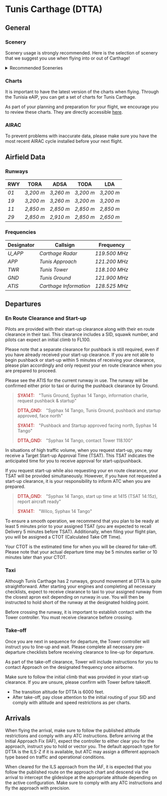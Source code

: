 # Tunis Carthage (DTTA)

## General

### Scenery

<p>Scenery usage is strongly recommended. Here is the selection of scenery that we suggest you use when flying into or out of Carthage!</p>
<details>
<summary>Recommended Sceneries</summary>
<details>
<summary>Microsoft Flight Simulator</summary>
<li><a target="_blank" href="https://secure.simmarket.com/prealsoft-tunis-carthage-airport-dtta-msfs.phtml">Paid: PrealSoft</a></li>
</details>
<details>
<summary>Prepar3D</summary>
<li><a target="_blank" href="https://secure.simmarket.com/prealsoft-tunis-carthage-airport-p3d5.phtml">Paid: PrealSoft (P3D v5)</a></li>
<li><a target="_blank" href="https://secure.simmarket.com/prealsoft-tunis-carthage-airport-dtta-p3d4.phtml">Paid: PrealSoft (P3D v4)</a></li>
</details>
<details>
<summary>X-Plane</summary>
<li><a target="_blank" href="https://forums.x-plane.org/index.php?/files/file/48904-dtta-tunis-carthage-airporttunisia/">Free: Risuali</a>
</details>
</details>

### Charts

<p>It is important to have the latest version of the charts when flying. Through the Tunisia eAIP, you can get a set of charts for Tunis Carthage.</p>

<p>As part of your planning and preparation for your flight, we encourage you to review these charts. They are directly accessible <a href="http://www.oaca.nat.tn/index.php?id=756&L=2"><u>here</u></a>.</p>

### AIRAC

To prevent problems with inaccurate data, please make sure you have the most recent AIRAC cycle installed before your next flight.

## Airfield Data

### Runways

<table>
  <thead>
    <tr>
      <th>RWY</th>
      <th>TORA</th>
      <th>ADSA</th>
      <th>TODA</th>
      <th>LDA</th>
    </tr>
  </thead>
  <tbody>
    <tr>
      <td class="foo"><em>01</em></td>
      <td><em class="foo">3,200 m</em></td>
      <td><em class="foo">3,260 m</em></td>
      <td><em class="foo">3,200 m</em></td>
      <td><em class="foo">3,200 m</em></td>
    </tr>
    <tr>
      <td class="foo"><em>19</em></td>
      <td><em class="foo">3,200 m</em></td>
      <td><em class="foo">3,260 m</em></td>
      <td><em class="foo">3,200 m</em></td>
      <td><em class="foo">3,200 m</em></td>
    </tr>
        <tr>
      <td class="foo"><em>11</em></td>
      <td><em class="foo">2,850 m</em></td>
      <td><em class="foo">2,850 m</em></td>
      <td><em class="foo">2,850 m</em></td>
      <td><em class="foo">2,850 m</em></td>
    </tr>
        <tr>
      <td class="foo"><em>29</em></td>
      <td><em class="foo">2,850 m</em></td>
      <td><em class="foo">2,910 m</em></td>
      <td><em class="foo">2,850 m</em></td>
      <td><em class="foo">2,650 m</em></td>
    </tr>
  </tbody>
</table>

### Frequencies

<table>
  <thead>
    <tr>
      <th>Designator</th>
      <th>Callsign</th>
      <th>Frequency</th>
    </tr>
  </thead>
  <tbody>
    <tr>
      <td class="foo"><em>U_APP</em></td>
      <td><em class="foo">Carthage Radar</em></td>
      <td><em class="foo">119.500 MHz</em></td>
    </tr>
    <tr>
      <td class="foo"><em>APP</em></td>
      <td><em class="foo">Tunis Approach</em></td>
      <td><em class="foo">121.200 MHz</em></td>
    </tr>
    <tr>
      <td class="foo"><em>TWR</em></td>
      <td><em class="foo">Tunis Tower</em></td>
      <td><em class="foo">118.100 MHz</em></td>
    </tr>
        <tr>
      <td class="foo"><em>GND</em></td>
      <td><em class="foo">Tunis Ground</em></td>
      <td><em class="foo">121.900 MHz</em></td>
    </tr>
    <tr>
      <td class="foo"><em>ATIS</em></td>
      <td><em class="foo">Carthage Information</em></td>
      <td><em class="foo">128.525 MHz</em></td>
    </tr>
  </tbody>
</table>

## Departures

### En Route Clearance and Start-up

<p>Pilots are provided with their start-up clearance along with their en route clearance in their taxi. This clearance includes a SID, squawk number, and pilots can expect an initial climb to FL100.</p>

<p>Please note that a separate clearance for pushback is still required, even if you have already received your start-up clearance. If you are not able to begin pushback or start-up within 5 minutes of receiving your clearance, please plan accordingly and only request your en route clearance when you are prepared to proceed.</p>

<p>Please see the ATIS for the current runway in use. The runway will be confirmed either prior to taxi or during the pushback clearance by Ground.</p>

<blockquote>
<div class="text">
  <p><span style="color:rgb(170,0,0);">SYA14T:</span>&emsp;"Tunis Ground, Syphax 14 Tango, information charlie, request pushback & startup"</p>
  <p><span style="color:rgb(170,0,0);">DTTA_GND:</span>&emsp;"Syphax 14 Tango, Tunis Ground, pushback and startup approved, face north"</p>
  <p><span style="color:rgb(170,0,0);">SYA14T:</span>&emsp;"Pushback and Startup approved facing north, Syphax 14 Tango"</p>
  <p><span style="color:rgb(170,0,0);">DTTA_GND:</span>&emsp;"Syphax 14 Tango, contact Tower 118.100"</p>
</div>
</blockquote>

<p>In situations of high traffic volume, when you request start-up, you may receive a Target Start-up Approval Time (TSAT). This TSAT indicates the anticipated time for you to receive approval for start-up/pushback.</p>

<p>If you request start-up while also requesting your en route clearance, your TSAT will be provided simultaneously. However, if you have not requested a start-up clearance, it is your responsibility to inform ATC when you are prepared.</p>

<blockquote>
<div class="text">
  <p><span style="color:rgb(170,0,0);">DTTA_GND:</span>&emsp;"Syphax 14 Tango, start up time at 1415 (TSAT 14:15z), report aircraft ready"</p>
  <p><span style="color:rgb(170,0,0);">SYA14T:</span>&emsp;"Wilco, Syphax 14 Tango"</p>
</div>
</blockquote>

<p>To ensure a smooth operation, we recommend that you plan to be ready at least 5 minutes prior to your assigned TSAT (you are expected to recall Delivery 5 minutes before TSAT). Additionally, when filing your flight plan, you will be assigned a CTOT (Calculated Take Off Time).</p>

<p>Your CTOT is the estimated time for when you will be cleared for take-off. Please note that your actual departure time may be 5 minutes earlier or 10 minutes later than your CTOT.</p>

### Taxi

<p>Although Tunis Carthage has 2 runways, ground movement at DTTA is quite straightforward. After starting your engines and completing all necessary checklists, expect to receive clearance to taxi to your assigned runway from the closest apron exit depending on runway in use. You will then be instructed to hold short of the runway at the designated holding point.</p>

<p>Before crossing the runway, it is important to establish contact with the Tower controller. You must receive clearance before crossing.</p>

### Take-off

<p>Once you are next in sequence for departure, the Tower controller will instruct you to line-up and wait. Please complete all necessary pre-departure checklists before receiving clearance to line-up for departure.</p>

<p>As part of the take-off clearance, Tower will include instructions for you to contact Approach on the designated frequency once airborne.</p>

<p>Make sure to follow the initial climb that was provided in your start-up clearance. If you are unsure, please confirm with Tower before takeoff.</p>

<ul>
  <li>The transition altitude for DTTA is 6000 feet.</li>
  <li>After take-off, pay close attention to the initial routing of your SID and comply with altitude and speed restrictions as per charts.</li>
</ul>

## Arrivals

<p>When flying the arrival, make sure to follow the published altitude restrictions and comply with any ATC instructions. Before arriving at the Initial Approach Fix (IAF), expect the controller to either clear you for the approach, instruct you to hold or vector you. The default approach type for DTTA is the ILS-Z if it is available, but ATC may assign a different approach type based on traffic and operational conditions.</p>

<p>When cleared for the ILS approach from the IAF, it is expected that you follow the published route on the approach chart and descend via the arrival to intercept the glideslope at the appropriate altitude depending on the active configuration. Make sure to comply with any ATC instructions and fly the approach with precision.</p>